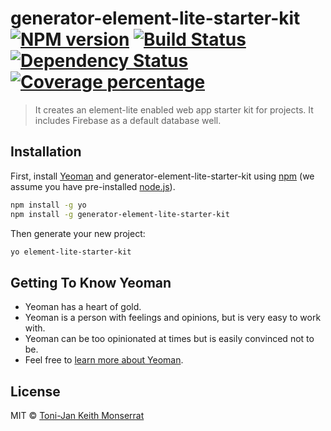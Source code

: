 # generator-element-lite-starter-kit [![NPM version][npm-image]][npm-url] [![Build Status][travis-image]][travis-url] [![Dependency Status][daviddm-image]][daviddm-url] [![Coverage percentage][coveralls-image]][coveralls-url]
> It creates an element-lite enabled web app starter kit for projects. It includes Firebase as a default database well.

## Installation

First, install [Yeoman](http://yeoman.io) and generator-element-lite-starter-kit using [npm](https://www.npmjs.com/) (we assume you have pre-installed [node.js](https://nodejs.org/)).

```bash
npm install -g yo
npm install -g generator-element-lite-starter-kit
```

Then generate your new project:

```bash
yo element-lite-starter-kit
```

## Getting To Know Yeoman

 * Yeoman has a heart of gold.
 * Yeoman is a person with feelings and opinions, but is very easy to work with.
 * Yeoman can be too opinionated at times but is easily convinced not to be.
 * Feel free to [learn more about Yeoman](http://yeoman.io/).

## License

MIT © [Toni-Jan Keith Monserrat]()


[npm-image]: https://badge.fury.io/js/generator-element-lite-starter-kit.svg
[npm-url]: https://npmjs.org/package/generator-element-lite-starter-kit
[travis-image]: https://travis-ci.org/tjmonsi/generator-element-lite-starter-kit.svg?branch=master
[travis-url]: https://travis-ci.org/tjmonsi/generator-element-lite-starter-kit
[daviddm-image]: https://david-dm.org/tjmonsi/generator-element-lite-starter-kit.svg?theme=shields.io
[daviddm-url]: https://david-dm.org/tjmonsi/generator-element-lite-starter-kit
[coveralls-image]: https://coveralls.io/repos/tjmonsi/generator-element-lite-starter-kit/badge.svg
[coveralls-url]: https://coveralls.io/r/tjmonsi/generator-element-lite-starter-kit
